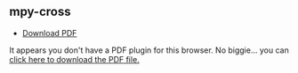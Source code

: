 ## mpy-cross
* <a href="en-us/sbs/mpyc/mpyc.pdf" target="_blank">Download PDF</a>


<object data="en-us/sbs/mpyc/mpyc.pdf" type="application/pdf" style="min-height:100vh;width:100%">
    <p>It appears you don't have a PDF plugin for this browser.
    No biggie... you can <a href="en-us/sbs/mpyc/mpyc.pdf">click here to download the PDF file.</a></p>
</object>